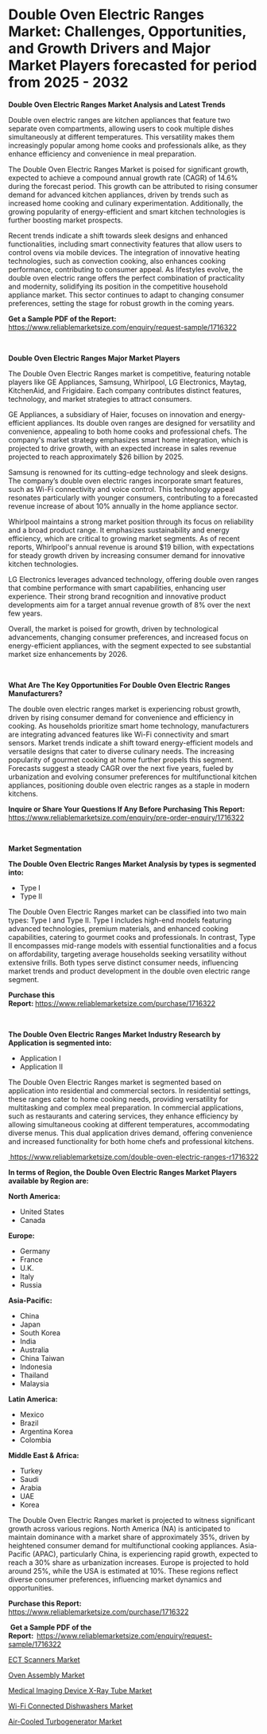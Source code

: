 <p><h1>Double Oven Electric Ranges Market: Challenges, Opportunities, and Growth Drivers and Major Market Players forecasted for period from 2025 - 2032</h1></p><p><strong>Double Oven Electric Ranges Market Analysis and Latest Trends</strong></p>
<p><p>Double oven electric ranges are kitchen appliances that feature two separate oven compartments, allowing users to cook multiple dishes simultaneously at different temperatures. This versatility makes them increasingly popular among home cooks and professionals alike, as they enhance efficiency and convenience in meal preparation.</p><p>The Double Oven Electric Ranges Market is poised for significant growth, expected to achieve a compound annual growth rate (CAGR) of 14.6% during the forecast period. This growth can be attributed to rising consumer demand for advanced kitchen appliances, driven by trends such as increased home cooking and culinary experimentation. Additionally, the growing popularity of energy-efficient and smart kitchen technologies is further boosting market prospects.</p><p>Recent trends indicate a shift towards sleek designs and enhanced functionalities, including smart connectivity features that allow users to control ovens via mobile devices. The integration of innovative heating technologies, such as convection cooking, also enhances cooking performance, contributing to consumer appeal. As lifestyles evolve, the double oven electric range offers the perfect combination of practicality and modernity, solidifying its position in the competitive household appliance market. This sector continues to adapt to changing consumer preferences, setting the stage for robust growth in the coming years.</p></p>
<p><strong>Get a Sample PDF of the Report:&nbsp;</strong> <a href="https://www.reliablemarketsize.com/enquiry/request-sample/1716322?utm_campaign=1845&utm_medium=2&utm_source=Github&utm_content=ia&utm_term=28032025&utm_id=double-oven-electric-ranges">https://www.reliablemarketsize.com/enquiry/request-sample/1716322</a></p>
<p>&nbsp;</p>
<p><strong>Double Oven Electric Ranges Major Market Players</strong></p>
<p><p>The Double Oven Electric Ranges market is competitive, featuring notable players like GE Appliances, Samsung, Whirlpool, LG Electronics, Maytag, KitchenAid, and Frigidaire. Each company contributes distinct features, technology, and market strategies to attract consumers.</p><p>GE Appliances, a subsidiary of Haier, focuses on innovation and energy-efficient appliances. Its double oven ranges are designed for versatility and convenience, appealing to both home cooks and professional chefs. The company's market strategy emphasizes smart home integration, which is projected to drive growth, with an expected increase in sales revenue projected to reach approximately $26 billion by 2025.</p><p>Samsung is renowned for its cutting-edge technology and sleek designs. The company’s double oven electric ranges incorporate smart features, such as Wi-Fi connectivity and voice control. This technology appeal resonates particularly with younger consumers, contributing to a forecasted revenue increase of about 10% annually in the home appliance sector.</p><p>Whirlpool maintains a strong market position through its focus on reliability and a broad product range. It emphasizes sustainability and energy efficiency, which are critical to growing market segments. As of recent reports, Whirlpool's annual revenue is around $19 billion, with expectations for steady growth driven by increasing consumer demand for innovative kitchen technologies.</p><p>LG Electronics leverages advanced technology, offering double oven ranges that combine performance with smart capabilities, enhancing user experience. Their strong brand recognition and innovative product developments aim for a target annual revenue growth of 8% over the next few years.</p><p>Overall, the market is poised for growth, driven by technological advancements, changing consumer preferences, and increased focus on energy-efficient appliances, with the segment expected to see substantial market size enhancements by 2026.</p></p>
<p>&nbsp;</p>
<p><strong>What Are The Key Opportunities For Double Oven Electric Ranges Manufacturers?</strong></p>
<p><p>The double oven electric ranges market is experiencing robust growth, driven by rising consumer demand for convenience and efficiency in cooking. As households prioritize smart home technology, manufacturers are integrating advanced features like Wi-Fi connectivity and smart sensors. Market trends indicate a shift toward energy-efficient models and versatile designs that cater to diverse culinary needs. The increasing popularity of gourmet cooking at home further propels this segment. Forecasts suggest a steady CAGR over the next five years, fueled by urbanization and evolving consumer preferences for multifunctional kitchen appliances, positioning double oven electric ranges as a staple in modern kitchens.</p></p>
<p><strong>Inquire or Share Your Questions If Any Before Purchasing This Report:</strong> <a href="https://www.reliablemarketsize.com/enquiry/pre-order-enquiry/1716322?utm_campaign=1845&utm_medium=2&utm_source=Github&utm_content=ia&utm_term=28032025&utm_id=double-oven-electric-ranges">https://www.reliablemarketsize.com/enquiry/pre-order-enquiry/1716322</a></p>
<p>&nbsp;</p>
<p><strong>Market Segmentation</strong></p>
<p><strong>The Double Oven Electric Ranges Market Analysis by types is segmented into:</strong></p>
<p><ul><li>Type I</li><li>Type II</li></ul></p>
<p><p>The Double Oven Electric Ranges market can be classified into two main types: Type I and Type II. Type I includes high-end models featuring advanced technologies, premium materials, and enhanced cooking capabilities, catering to gourmet cooks and professionals. In contrast, Type II encompasses mid-range models with essential functionalities and a focus on affordability, targeting average households seeking versatility without extensive frills. Both types serve distinct consumer needs, influencing market trends and product development in the double oven electric range segment.</p></p>
<p><strong>Purchase this Report:&nbsp;</strong><a href="https://www.reliablemarketsize.com/purchase/1716322?utm_campaign=1845&utm_medium=2&utm_source=Github&utm_content=ia&utm_term=28032025&utm_id=double-oven-electric-ranges">https://www.reliablemarketsize.com/purchase/1716322</a></p>
<p>&nbsp;</p>
<p><strong>The Double Oven Electric Ranges Market Industry Research by Application is segmented into:</strong></p>
<p><ul><li>Application I</li><li>Application II</li></ul></p>
<p><p>The Double Oven Electric Ranges market is segmented based on application into residential and commercial sectors. In residential settings, these ranges cater to home cooking needs, providing versatility for multitasking and complex meal preparation. In commercial applications, such as restaurants and catering services, they enhance efficiency by allowing simultaneous cooking at different temperatures, accommodating diverse menus. This dual application drives demand, offering convenience and increased functionality for both home chefs and professional kitchens.</p></p>
<p><a href="https://www.reliablemarketsize.com/double-oven-electric-ranges-r1716322?utm_campaign=1845&utm_medium=2&utm_source=Github&utm_content=ia&utm_term=28032025&utm_id=double-oven-electric-ranges">&nbsp;https://www.reliablemarketsize.com/double-oven-electric-ranges-r1716322</a></p>
<p><strong>In terms of Region, the Double Oven Electric Ranges Market Players available by Region are:</strong></p>
<p>
    <p> <strong> North America: </strong>
        <ul>
            <li>United States</li>
            <li>Canada</li>
        </ul>
        </p> 
    <p> <strong> Europe: </strong>
        <ul>
            <li>Germany</li>
            <li>France</li>
            <li>U.K.</li>
            <li>Italy</li>
            <li>Russia</li>
        </ul>
        </p> 
    <p> <strong> Asia-Pacific: </strong>
        <ul>
            <li>China</li>
            <li>Japan</li>
            <li>South Korea</li>
            <li>India</li>
            <li>Australia</li>
            <li>China Taiwan</li>
            <li>Indonesia</li>
            <li>Thailand</li>
            <li>Malaysia</li>
        </ul>
        </p> 
    <p> <strong> Latin America: </strong>
        <ul>
            <li>Mexico</li>
            <li>Brazil</li>
            <li>Argentina Korea</li>
            <li>Colombia</li>
        </ul>
        </p> 
    <p> <strong> Middle East & Africa: </strong>
        <ul>
            <li>Turkey</li>
            <li>Saudi</li>
            <li>Arabia</li>
            <li>UAE</li>
            <li>Korea</li>
        </ul>
    </p>
    </p>
<p><p>The Double Oven Electric Ranges market is projected to witness significant growth across various regions. North America (NA) is anticipated to maintain dominance with a market share of approximately 35%, driven by heightened consumer demand for multifunctional cooking appliances. Asia-Pacific (APAC), particularly China, is experiencing rapid growth, expected to reach a 30% share as urbanization increases. Europe is projected to hold around 25%, while the USA is estimated at 10%. These regions reflect diverse consumer preferences, influencing market dynamics and opportunities.</p></p>
<p><strong>Purchase this Report: </strong><a href="https://www.reliablemarketsize.com/purchase/1716322?utm_campaign=1845&utm_medium=2&utm_source=Github&utm_content=ia&utm_term=28032025&utm_id=double-oven-electric-ranges">https://www.reliablemarketsize.com/purchase/1716322</a></p>
<p>&nbsp;<strong>Get a Sample PDF of the Report:&nbsp;&nbsp;</strong><a href="https://www.reliablemarketsize.com/enquiry/request-sample/1716322?utm_campaign=1845&utm_medium=2&utm_source=Github&utm_content=ia&utm_term=28032025&utm_id=double-oven-electric-ranges">https://www.reliablemarketsize.com/enquiry/request-sample/1716322</a></p>
<p><strong></strong></p>
<p><p><a href="https://github.com/papnider/Market-Research-Report-List-1/blob/main/ect-scanners-market.md?utm_campaign=1845&utm_medium=2&utm_source=Github&utm_content=ia&utm_term=28032025&utm_id=double-oven-electric-ranges">ECT Scanners Market</a></p><p><a href="https://github.com/foustzelmsdv/Market-Research-Report-List-1/blob/main/oven-assembly-market.md?utm_campaign=1845&utm_medium=2&utm_source=Github&utm_content=ia&utm_term=28032025&utm_id=double-oven-electric-ranges">Oven Assembly Market</a></p><p><a href="https://github.com/dagnewopus/Market-Research-Report-List-1/blob/main/medical-imaging-device-x-ray-tube-market.md?utm_campaign=1845&utm_medium=2&utm_source=Github&utm_content=ia&utm_term=28032025&utm_id=double-oven-electric-ranges">Medical Imaging Device X-Ray Tube Market</a></p><p><a href="https://github.com/suebabuhai/Market-Research-Report-List-1/blob/main/wi-fi-connected-dishwashers-market.md?utm_campaign=1845&utm_medium=2&utm_source=Github&utm_content=ia&utm_term=28032025&utm_id=double-oven-electric-ranges">Wi-Fi Connected Dishwashers Market</a></p><p><a href="https://github.com/dickstoscopg/Market-Research-Report-List-1/blob/main/air-cooled-turbogenerator-market.md?utm_campaign=1845&utm_medium=2&utm_source=Github&utm_content=ia&utm_term=28032025&utm_id=double-oven-electric-ranges">Air-Cooled Turbogenerator Market</a></p></p>